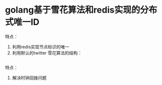 # golang基于雪花算法和redis实现的分布式唯一ID

特点：
1. 利用redis实现节点标识的唯一
2. 利用默认的twitter 雪花算法的结构：

```text

```


特点：
1. 解决时钟回拨问题